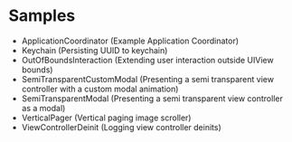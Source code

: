 # Samples

* ApplicationCoordinator (Example Application Coordinator)
* Keychain (Persisting UUID to keychain)
* OutOfBoundsInteraction (Extending user interaction outside UIView bounds)
* SemiTransparentCustomModal (Presenting a semi transparent view controller with a custom modal animation)
* SemiTransparentModal (Presenting a semi transparent view controller as a modal)
* VerticalPager (Vertical paging image scroller)
* ViewControllerDeinit (Logging view controller deinits)
